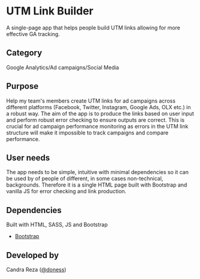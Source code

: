 # UTM Link Builder
A single-page app that helps people build UTM links allowing for more effective GA tracking.

## Category
Google Analytics/Ad campaigns/Social Media

## Purpose
Help my team's members create UTM links for ad campaigns across different platforms (Facebook, Twitter, Instagram, Google Ads, OLX etc.) in a robust way. The aim of the app is to produce the links based on user input and perform  robust error checking to ensure outputs are correct. This is crucial for ad campaign performance monitoring as errors in the UTM link structure will make it impossible to track campaigns and compare performance.

## User needs
The app needs to be simple, intuitive with minimal dependencies so it can be used by of people of different, in some cases non-technical, backgrounds. Therefore it is a single HTML page built with Bootstrap and vanilla JS for error checking and link production.

## Dependencies
Built with HTML, SASS, JS and Bootstrap
- [Bootstrap](https://getbootstrap.com/)

## Developed by
Candra Reza ([@doness](https://github.com/doness))